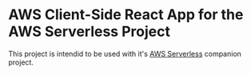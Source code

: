 # AWS Client-Side React App for the AWS Serverless Project

This project is intendid to be used with it's [AWS Serverless](https://github.com/aaronwht/aws-serverless) companion project.
